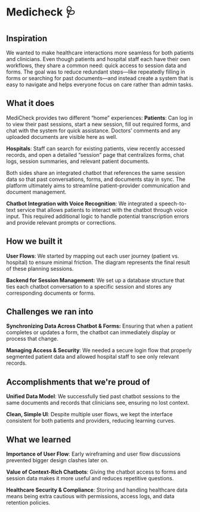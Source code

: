 # Medicheck 🩺

## Inspiration
We wanted to make healthcare interactions more seamless for both patients and clinicians. Even though patients and hospital staff each have their own workflows, they share a common need: quick access to session data and forms. The goal was to reduce redundant steps—like repeatedly filling in forms or searching for past documents—and instead create a system that is easy to navigate and helps everyone focus on care rather than admin tasks.
## What it does
MediCheck provides two different “home” experiences:
**Patients**: Can log in to view their past sessions, start a new session, fill out required forms, and chat with the system for quick assistance. Doctors’ comments and any uploaded documents are visible here as well.

**Hospitals**: Staff can search for existing patients, view recently accessed records, and open a detailed “session” page that centralizes forms, chat logs, session summaries, and relevant patient documents.

Both sides share an integrated chatbot that references the same session data so that past conversations, forms, and documents stay in sync. The platform ultimately aims to streamline patient–provider communication and document management.

**Chatbot Integration with Voice Recognition**: We integrated a speech-to-text service that allows patients to interact with the chatbot through voice input. This required additional logic to handle potential transcription errors and provide relevant prompts or corrections.
## How we built it
**User Flows**: We started by mapping out each user journey (patient vs. hospital) to ensure minimal friction. The diagram represents the final result of these planning sessions.

**Backend for Session Management:** We set up a database structure that ties each chatbot conversation to a specific session and stores any corresponding documents or forms.

## Challenges we ran into
**Synchronizing Data Across Chatbot & Forms:** Ensuring that when a patient completes or updates a form, the chatbot can immediately display or process that change.

**Managing Access & Security**: We needed a secure login flow that properly segmented patient data and allowed hospital staff to see only relevant records.

## Accomplishments that we're proud of

**Unified Data Model**: We successfully tied past chatbot sessions to the same documents and records that clinicians see, ensuring no lost context.

**Clean, Simple UI**: Despite multiple user flows, we kept the interface consistent for both patients and providers, reducing learning curves.

## What we learned
**Importance of User Flow**: Early wireframing and user flow discussions prevented bigger design clashes later on.

**Value of Context-Rich Chatbots**: Giving the chatbot access to forms and session data makes it more useful and reduces repetitive questions.

**Healthcare Security & Compliance**: Storing and handling healthcare data means being extra cautious with permissions, access logs, and data retention policies.
